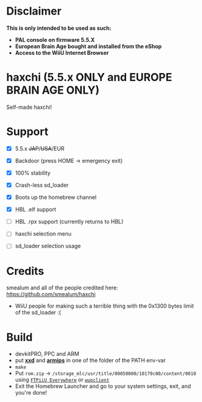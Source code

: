 # Disclaimer

**This is only intended to be used as such:**

- **PAL console on firmware 5.5.X**
- **European Brain Age bought and installed from the eShop**
- **Access to the WiiU Internet Browser**


# haxchi (5.5.x ONLY and EUROPE BRAIN AGE ONLY)

Self-made haxchi! 

# Support

- [x] 5.5.x ~~JAP~~/~~USA~~/EUR
- [x] Backdoor (press HOME -> emergency exit)
- [x] 100% stability
- [x] Crash-less sd_loader
- [x] Boots up the homebrew channel
- [x] HBL .elf support
- [ ] HBL .rpx support (currently returns to HBL)
- [ ] haxchi selection menu
- [ ] sd_loader selection usage



# Credits

smealum and all of the people credited here:
https://github.com/smealum/haxchi

+ WiiU people for making such a terrible thing with the 0x1300 bytes limit of the sd_loader :(

# Build

- devkitPRO, PPC and ARM 
- put [**xxd**](https://lmgtfy.com/?q=how+to+get+xxd+on+windows "xxd") and [**armips**](https://github.com/Kingcom/armips/releases "armips") in one of the folder of the PATH env-var
- ``make``
- Put ``rom.zip`` -> ``/storage_mlc/usr/title/00050000/10179c00/content/0010`` using [``FTPiiU Everywhere``](https://wiiubru.com/appstore/#/app/ftpiiu_everywhere "FTPiiU") or [``wupclient``](https://github.com/dimok789/mocha/tree/master/ios_mcp "wupclient")
- Exit the Homebrew Launcher and go to your system settings, exit, and you're done!
